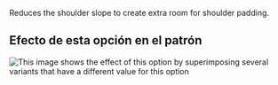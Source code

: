 Reduces the shoulder slope to create extra room for shoulder padding.

## Efecto de esta opción en el patrón

![This image shows the effect of this option by superimposing several variants that have a different value for this option](carlton_shoulderslopereduction_sample.svg "Effect of this option on the pattern")
